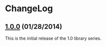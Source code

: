 # ChangeLog
        
## [1.0.0](https://github.com/commtech/cfscc/releases/tag/v1.0.0) (01/28/2014)
This is the initial release of the 1.0 library series.
